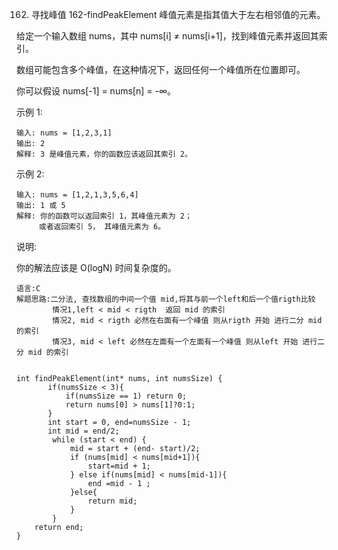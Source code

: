 162. 寻找峰值
162-findPeakElement
峰值元素是指其值大于左右相邻值的元素。

给定一个输入数组 nums，其中 nums[i] ≠ nums[i+1]，找到峰值元素并返回其索引。

数组可能包含多个峰值，在这种情况下，返回任何一个峰值所在位置即可。

你可以假设 nums[-1] = nums[n] = -∞。

示例 1:
```
输入: nums = [1,2,3,1]
输出: 2
解释: 3 是峰值元素，你的函数应该返回其索引 2。
```
示例 2:
```
输入: nums = [1,2,1,3,5,6,4]
输出: 1 或 5 
解释: 你的函数可以返回索引 1，其峰值元素为 2；
     或者返回索引 5， 其峰值元素为 6。
```
说明:

你的解法应该是 O(logN) 时间复杂度的。

```
语言:C
解题思路:二分法, 查找数组的中间一个值 mid,将其与前一个left和后一个值rigth比较
        情况1,left < mid < rigth  返回 mid 的索引
        情况2, mid < rigth 必然在右面有一个峰值 则从rigth 开始 进行二分 mid 的索引
        情况3, mid < left 必然在左面有一个左面有一个峰值 则从left 开始 进行二分 mid 的索引
        
        
int findPeakElement(int* nums, int numsSize) {
       if(numsSize < 3){
           if(numsSize == 1) return 0; 
           return nums[0] > nums[1]?0:1;
       }
       int start = 0, end=numsSize - 1;
       int mid = end/2;
        while (start < end) {
            mid = start + (end- start)/2;
            if (nums[mid] < nums[mid+1]){
                start=mid + 1; 
            } else if(nums[mid] < nums[mid-1]){
                end =mid - 1 ;
            }else{
                return mid;
            }
        }
    return end;
}
```
